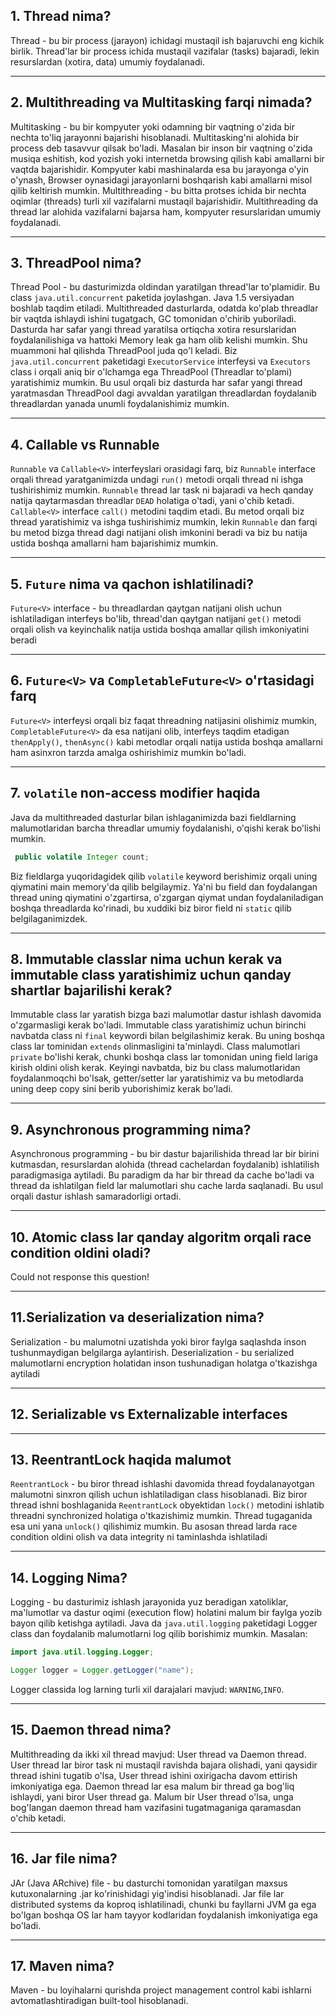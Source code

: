 ## 1. Thread nima?
  Thread - bu bir process (jarayon) ichidagi mustaqil ish bajaruvchi eng kichik birlik.
  Thread'lar bir process ichida mustaqil vazifalar (tasks) bajaradi, lekin resurslardan (xotira, data) umumiy foydalanadi.
***
## 2. Multithreading va Multitasking farqi nimada?
  Multitasking - bu bir kompyuter yoki odamning bir vaqtning o'zida bir nechta to'liq jarayonni bajarishi hisoblanadi. 
  Multitasking'ni alohida bir process deb tasavvur qilsak bo'ladi.
  Masalan bir inson bir vaqtning o'zida musiqa eshitish, kod yozish yoki internetda browsing qilish kabi amallarni bir vaqtda bajarishidir.
  Kompyuter kabi mashinalarda esa bu jarayonga o'yin o'ynash, Browser oynasidagi jarayonlarni boshqarish kabi amallarni 
  misol qilib keltirish mumkin. 
  Multithreading - bu bitta protses ichida bir nechta oqimlar (threads) turli xil vazifalarni mustaqil bajarishidir. 
  Multithreading da thread lar alohida vazifalarni bajarsa ham, kompyuter resurslaridan umumiy foydalanadi.
***
## 3. ThreadPool nima?

   Thread Pool - bu dasturimizda oldindan yaratilgan thread'lar to'plamidir. Bu class `java.util.concurrent` paketida joylashgan. 
   Java 1.5 versiyadan boshlab taqdim etiladi. Multithreaded dasturlarda, odatda ko'plab 
   threadlar bir vaqtda ishlaydi ishini tugatgach, GC tomonidan o'chirib yuboriladi. Dasturda har safar yangi thread yaratilsa
   ortiqcha xotira resurslaridan foydalanilishiga va hattoki Memory leak ga ham olib kelishi mumkin. Shu muammoni hal qilishda
   ThreadPool juda qo'l keladi. Biz `java.util.concurrent` paketidagi `ExecutorService` interfeysi va `Executors` class i orqali
   aniq bir o'lchamga ega ThreadPool (Threadlar to'plami) yaratishimiz mumkin. Bu usul orqali biz dasturda har safar yangi 
   thread yaratmasdan ThreadPool dagi avvaldan yaratilgan threadlardan foydalanib threadlardan yanada unumli foydalanishimiz mumkin.
***
## 4. Callable vs Runnable
  `Runnable` va `Callable<V>` interfeyslari orasidagi farq, biz `Runnable` interface orqali thread yaratganimizda undagi `run()`
  metodi orqali thread ni ishga tushirishimiz mumkin. `Runnable` thread lar task ni bajaradi va hech qanday natija qaytarmasdan
  threadlar `DEAD` holatiga o'tadi, yani o'chib ketadi. `Callable<V>` interface `call()` metodini taqdim etadi. Bu metod orqali
  biz thread yaratishimiz va ishga tushirishimiz mumkin, lekin `Runnable` dan farqi bu metod bizga thread dagi natijani olish
  imkonini beradi va biz bu natija ustida boshqa amallarni ham bajarishimiz mumkin.
***
## 5. `Future` nima va qachon ishlatilinadi?
   `Future<V>` interface - bu threadlardan qaytgan natijani olish uchun ishlatiladigan interfeys bo'lib, thread'dan qaytgan natijani
   `get()` metodi orqali olish va keyinchalik natija ustida boshqa amallar qilish imkoniyatini beradi
***
## 6. `Future<V>` va `CompletableFuture<V>` o'rtasidagi farq
  `Future<V>` interfeysi orqali biz faqat threadning natijasini olishimiz mumkin, `CompletableFuture<V>` da esa natijani olib,
  interfeys taqdim etadigan `thenApply()`, `thenAsync()` kabi metodlar orqali natija ustida boshqa amallarni ham asinxron 
  tarzda amalga oshirishimiz mumkin bo'ladi.
***
## 7. `volatile` non-access modifier haqida
   Java da multithreaded dasturlar bilan ishlaganimizda bazi fieldlarning malumotlaridan barcha threadlar umumiy foydalanishi, o'qishi
   kerak bo'lishi mumkin. 
   ```java
    public volatile Integer count;
   ```
 Biz fieldlarga yuqoridagidek qilib `volatile` keyword berishimiz orqali uning qiymatini main memory'da qilib belgilaymiz.
 Ya'ni bu field dan foydalangan thread uning qiymatini o'zgartirsa, o'zgargan qiymat undan foydalaniladigan boshqa threadlarda
 ko'rinadi, bu xuddiki biz biror field ni `static` qilib belgilaganimizdek.
***
## 8. Immutable classlar nima uchun kerak va immutable class yaratishimiz uchun qanday shartlar bajarilishi kerak?
   Immutable class lar yaratish bizga bazi malumotlar dastur ishlash davomida o'zgarmasligi kerak bo'ladi. Immutable class
   yaratishimiz uchun birinchi navbatda class ni `final` keywordi bilan belgilashimiz kerak. Bu uning boshqa class lar tominidan
   `extends` olinmasligini ta'minlaydi. Class malumotlari `private` bo'lishi kerak, chunki boshqa class lar tomonidan uning
  field lariga kirish oldini olish kerak. Keyingi navbatda, biz bu class malumotlaridan foydalanmoqchi bo'lsak, getter/setter lar
  yaratishimiz va bu metodlarda uning deep copy sini berib yuborishimiz kerak bo'ladi.
***
## 9. Asynchronous programming nima?
   Asynchronous programming - bu bir dastur bajarilishida thread lar bir birini kutmasdan, resurslardan alohida (thread cachelardan foydalanib)
   ishlatilish paradigmasiga aytiladi. Bu paradigm da har bir thread da cache bo'ladi va thread da ishlatilgan field lar malumotlari
   shu cache larda saqlanadi. Bu usul orqali dastur ishlash samaradorligi ortadi.
*** 
## 10. Atomic class lar qanday algoritm orqali race condition oldini oladi?
   Could not response this question!
***
## 11.Serialization va deserialization nima?
   Serialization - bu malumotni uzatishda yoki biror faylga saqlashda inson tushunmaydigan belgilarga aylantirish. 
   Deserialization - bu serialized malumotlarni encryption holatidan inson tushunadigan holatga o'tkazishga aytiladi
***
## 12. Serializable vs Externalizable interfaces
***
## 13. ReentrantLock haqida malumot
  `ReentrantLock` - bu biror thread ishlashi davomida thread foydalanayotgan malumotni sinxron qilish uchun ishlatiladigan class 
   hisoblanadi. Biz biror thread ishni boshlaganida `ReentrantLock` obyektidan `lock()` metodini ishlatib threadni synchronized holatiga o'tkazishimiz
  mumkin. Thread tugaganida esa uni yana `unlock()` qilishimiz mumkin. Bu asosan thread larda race condition oldini olish va data integrity ni taminlashda ishlatiladi
***
## 14. Logging Nima?
  Logging - bu dasturimiz ishlash jarayonida yuz beradigan xatoliklar, ma'lumotlar va dastur oqimi (execution flow) holatini
  malum bir faylga yozib bayon qilib ketishga aytiladi. Java da `java.util.logging` paketidagi Logger class dan foydalanib
  malumotlarni log qilib borishimiz mumkin. Masalan:

  ```java
  import java.util.logging.Logger;

Logger logger = Logger.getLogger("name");
  ```
Logger classida log larning turli xil darajalari mavjud: `WARNING`,`INFO`.
***
 ## 15. Daemon thread nima?
   Multithreading da ikki xil thread mavjud: User thread va Daemon thread. User thread lar biror task ni mustaqil ravishda bajara olishadi, yani 
   qaysidir thread ishini tugatib o'lsa, User thread ishini oxirigacha davom ettirish imkoniyatiga ega. Daemon thread lar 
   esa malum bir thread ga bog'liq ishlaydi, yani biror User thread ga. Malum bir User thread o'lsa, unga bog'langan daemon 
   thread ham vazifasini tugatmaganiga qaramasdan o'chib ketadi.
***
## 16. Jar file nima?
   JAr (Java ARchive) file - bu dasturchi tomonidan yaratilgan maxsus kutuxonalarning .jar ko'rinishidagi yig'indisi hisoblanadi.
   Jar file lar distributed systems da koproq ishlatilinadi, chunki bu fayllarni JVM ga ega bo'lgan boshqa OS lar ham tayyor kodlaridan 
   foydalanish imkoniyatiga ega bo'ladi.
***
## 17. Maven nima?
  Maven - bu loyihalarni qurishda project management control kabi ishlarni avtomatlashtiradigan built-tool hisoblanadi.
  
